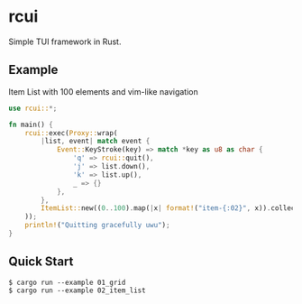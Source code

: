 # rcui

Simple TUI framework in Rust.

## Example

Item List with 100 elements and vim-like navigation

```rust
use rcui::*;

fn main() {
    rcui::exec(Proxy::wrap(
        |list, event| match event {
            Event::KeyStroke(key) => match *key as u8 as char {
                'q' => rcui::quit(),
                'j' => list.down(),
                'k' => list.up(),
                _ => {}
            },
        },
        ItemList::new((0..100).map(|x| format!("item-{:02}", x)).collect()),
    ));
    println!("Quitting gracefully uwu");
}
```

## Quick Start

```console
$ cargo run --example 01_grid
$ cargo run --example 02_item_list
```
